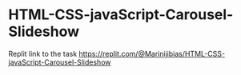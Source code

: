 # HTML-CSS-javaScript-Carousel-Slideshow


Replit link to the task  https://replit.com/@Marinijibias/HTML-CSS-javaScript-Carousel-Slideshow
